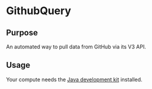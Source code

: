 # GithubQuery

## Purpose
An automated way to pull data from GitHub via its V3 API.

## Usage
Your compute needs the [Java development kit](http://www.oracle.com/technetwork/java/javase/downloads/index.html) installed.
